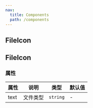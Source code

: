 ```yaml
---
nav:
  title: Components
  path: /components
---
```


## FileIcon

<code src="./demos/demo1.tsx"></code>

## FileIcon

### 属性

| 属性 | 说明     | 类型     | 默认值 |
| ---- | -------- | -------- | ------ |
| text | 文件类型 | `string` | -      |
